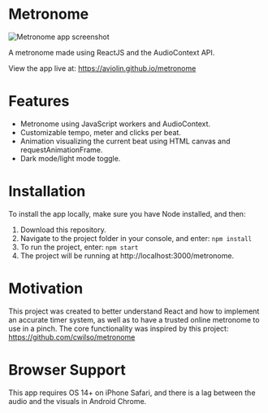 # Metronome
![Metronome app screenshot](https://i.ibb.co/sHJMGpW/metronome-screenshot-desktop.png)

A metronome made using ReactJS and the AudioContext API. 

View the app live at: https://aviolin.github.io/metronome

# Features
* Metronome using JavaScript workers and AudioContext.
* Customizable tempo, meter and clicks per beat.
* Animation visualizing the current beat using HTML canvas and requestAnimationFrame.
* Dark mode/light mode toggle.

# Installation
To install the app locally, make sure you have Node installed, and then:
1. Download this repository.
2. Navigate to the project folder in your console, and enter: `npm install`
3. To run the project, enter: `npm start`
4. The project will be running at http://localhost:3000/metronome.

# Motivation
This project was created to better understand React and how to implement an accurate timer system, as well as to have a trusted online metronome to use in a pinch. The core functionality was inspired by this project: https://github.com/cwilso/metronome

# Browser Support
This app requires OS 14+ on iPhone Safari, and there is a lag between the audio and the visuals in Android Chrome.



